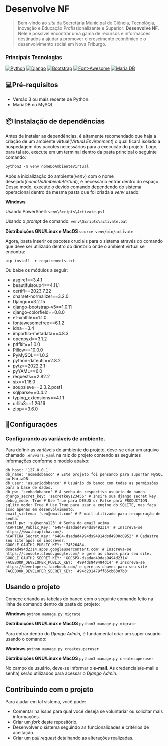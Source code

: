 # Desenvolve NF
> Bem-vindo ao *site* da Secretária Municipal de Ciência, Tecnológia, Inovação e Educação Profissionalizante e Superior: **Desenvolve NF**. Nele é possível encontrar uma gama de recursos e informações destinados a ajudar a promover o crescimento econômico e o desenvolvimento social em Nova Friburgo.

### Principais Tecnologias 
[![Python](https://img.icons8.com/color/48/000000/python.png)](https://www.python.org/)
[![Django](https://img.icons8.com/color/48/000000/django.png)](https://www.djangoproject.com/)
[![Bootstrap](https://img.icons8.com/color/48/000000/bootstrap.png)](https://getbootstrap.com/)
[![Font-Awesome](https://img.icons8.com/windows/48/000000/font-awesome.png)](https://fontawesome.com/)
[![Maria DB](https://img.icons8.com/color/48/000000/maria-db.png)](https://mariadb.org)

## 💻Pré-requisitos
- Versão 3 ou mais recente de Python.
- MariaDB ou MySQL.

## 📦 Instalação de dependências
Antes de instalar as dependências, é altamente recomendado que haja a criação de um ambiente virtual(*Virtual Environment*) o qual ficará isolado a hospedagem dos pacotes necessários para a execução do projeto. Logo, para tal ato, execute em um terminal dentro da pasta principal o seguinte comando:

`python3 -m venv nomeDoAmbienteVirtual`

Após a inicialização do ambiente(*venv*) com o nome desejado(*nomeDoAmbienteVirtual*), é necessário entrar dentro do espaço. Desse modo, execute o devido comando dependendo do sistema operacional dentro da mesma pasta que foi criada a *venv* usado:

**Windows**

Usando PowerShell:
`venv\Scripts\Activate.ps1`

Usando o _prompt_ de comando:
`venv\Scripts\activate.bat`

**Distribuições GNU/Linux e MacOS**
`source venv/bin/activate`

Agora, basta inserir os pacotes cruciais para o sistema através do comando que deve ser utilizado dentro do diretório onde o ambient virtual se encontra:

`pip install -r requirements.txt`

Ou baixe os módulos a seguir:

- asgiref==3.4.1
- beautifulsoup4==4.11.1
- certifi==2023.7.22
- charset-normalizer==3.2.0
- Django==3.2.15
- django-bootstrap-v5==1.0.11
- django-colorfield==0.8.0
- et-xmlfile==1.1.0
- fontawesomefree==6.1.2
- idna==3.4
- importlib-metadata==4.8.3
- openpyxl==3.1.2
- pdfkit==1.0.0
- Pillow==10.0.0
- PyMySQL==1.0.2
- python-dateutil==2.8.2
- pytz==2022.2.1
- pyYAML==6.0
- requests==2.82.2
- six==1.16.0
- soupsieve==2.3.2.post1
- sqlparse==0.4.2
- typing\_extensions==4.1.1
- urllib3==1.26.16
- zipp==3.6.0

## 🔧Configurações

### Configurando as variáveis de ambiente.
Para definir as variáveis do ambiente do projeto, deve-se criar um arquivo chamado `.envvars.yaml` na raiz do projeto contendo as seguintes informações conforme o modelo abaixo:

```
db_host: '127.0.0.1'
db_name: 'nomedobanco' # Este projeto foi pensando para suportar MySQL ou MariaDB.
db_user: 'usuariodobanco' # Usuário do banco com todas as permissões para a base de dados.
db_pw: 'senhadobanco' # A senha do respectivo usuário do banco.
django_secret_key: 'secretkey123456' # Insira sua django secret key.
debug_mode: True # Use True para DEBUG or False para PRODUCTION.
sqlite_mode: True # Use True para usar a engine do SQLITE, mas faça isso apenas em desenvolvimento.
email_sistema: 'seu@email.com' # E-mail utilizado para recuperação de senha.
email_pw: 'su@senha123' # Senha do email acima.
hCAPTCHA_Public_Key: '6484-dsadad4994ds9492314' # Inscreva-se https://www.hcaptcha.com/.
hCAPTCHA_Secret_Key: '6484-dsadad4994ds94914dsd4900c0952' # Cadastre seu site após se inscrever.
GOOGLE_OAUTH2_PUBLIC_KEY: '74526484-dsadad494d2314.apps.googleusercontent.com' # Inscreva-se https://console.cloud.google.com/ e gere as chaves para seu site.
GOOGLE_OAUTH2_SECRET_KEY: 'GOCSPX-dsadad49das9494d2314'
FACEBOOK_DEVELOPER_PUBLIC_KEY: '4994ds949494d14' # Inscreva-se https://developers.facebook.com/ e gere as chaves para seu site
FACEBOOK_DEVELOPER_SECRET_KEY: '494d231479ff65cb6307b3'
```

## Usando o projeto
Comece criando as tabelas do banco com o seguinte comando feito na linha de comando dentro da pasta do projeto:

**Windows**
`python manage.py migrate`

**Distribuições GNU/Linux e MacOS**
`python3 manage.py migrate`

Para entrar dentro do *Django Admin*, é fundamental criar um super usuário usando o comando:

**Windows**
`python manage.py createsuperuser`

**Distribuições GNU/Linux e MacOS**
`python3 manage.py createsuperuser`

No campo de usuário, deve-se informar o **e-mail**. As credenciais(e-mail e senha) serão utilizados para acessar o *Django Admin*.

## Contribuindo com o projeto
Para ajudar em tal sistema, você pode:

- Comentar na *issue* para qual você deseja se voluntariar ou solicitar mais informações.
- Criar um *fork* deste repositório.
- Desenvolver o sistema seguindo as funcionalidades e critérios de aceitação.
- Criar um *pull request* detalhando as alterações realizadas.
